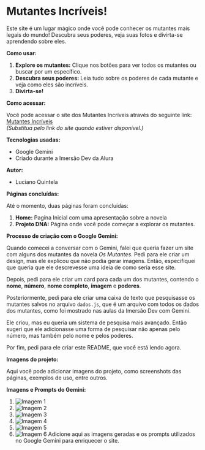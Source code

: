 # Mutantes Incríveis!

Este site é um lugar mágico onde você pode conhecer os mutantes mais legais do mundo! Descubra seus poderes, veja suas fotos e divirta-se aprendendo sobre eles.

**Como usar:**

1. **Explore os mutantes:** Clique nos botões para ver todos os mutantes ou buscar por um específico.
2. **Descubra seus poderes:** Leia tudo sobre os poderes de cada mutante e veja como eles são incríveis.
3. **Divirta-se!**

**Como acessar:**

Você pode acessar o site dos Mutantes Incríveis através do seguinte link: [Mutantes Incríveis](https://exemplo.com)  
*(Substitua pelo link do site quando estiver disponível.)*

**Tecnologias usadas:**

* Google Gemini
* Criado durante a Imersão Dev da Alura

**Autor:**

* Luciano Quintela

**Páginas concluídas:**

Até o momento, duas páginas foram concluídas:

1. **Home:** Pagina Inicial com uma apresentação sobre a novela
2. **Projeto DNA:** 
 Página onde você pode começar a explorar os mutantes.

**Processo de criação com o Google Gemini:**

Quando comecei a conversar com o Gemini, falei que queria fazer um site com alguns dos mutantes da novela *Os Mutantes*. Pedi para ele criar um design, mas ele explicou que não podia gerar imagens. Então, especifiquei que queria que ele descrevesse uma ideia de como seria esse site.

Depois, pedi para ele criar um card para cada um dos mutantes, contendo o **nome**, **número**, **nome completo**, **imagem** e **poderes**.

Posteriormente, pedi para ele criar uma caixa de texto que pesquisasse os mutantes salvos no arquivo `dados.js`, que é um arquivo com todos os dados dos mutantes, como foi mostrado nas aulas da Imersão Dev com Gemini.

Ele criou, mas eu queria um sistema de pesquisa mais avançado. Então sugeri que ele adicionasse uma forma de pesquisar não apenas pelo número, mas também pelo nome e pelos poderes.

Por fim, pedi para ele criar este README, que você está lendo agora.

**Imagens do projeto:**

Aqui você pode adicionar imagens do projeto, como screenshots das páginas, exemplos de uso, entre outros.

**Imagens e Prompts do Gemini:**
1. ![Imagem 1](./img-readme/imagem1.png)
2. ![Imagem 2](./img-readme/imagem2.png)
3. ![Imagem 3](./img-readme/imagem3.png)
4. ![Imagem 4](./img-readme/imagem4.png)
5. ![Imagem 5](./img-readme/imagem5.png)
6. ![Imagem 6](./img-readme/imagem6.png)
Adicione aqui as imagens geradas e os prompts utilizados no Google Gemini para enriquecer o site.